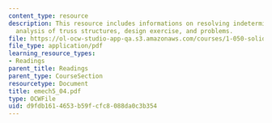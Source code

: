 ```yaml
---
content_type: resource
description: This resource includes informations on resolving indeterminacy, matrix
  analysis of truss structures, design exercise, and problems.
file: https://ol-ocw-studio-app-qa.s3.amazonaws.com/courses/1-050-solid-mechanics-fall-2004/d9fdb1614653b59fcfc8088da0c3b354_emech5_04.pdf
file_type: application/pdf
learning_resource_types:
- Readings
parent_title: Readings
parent_type: CourseSection
resourcetype: Document
title: emech5_04.pdf
type: OCWFile
uid: d9fdb161-4653-b59f-cfc8-088da0c3b354
---
```

